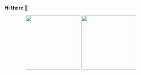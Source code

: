### Hi there 👋
<div align="center">
  <a href="https://www.linkedin.com/in/vitoramaraldev/">
  <img height="180em" src="https://github-readme-stats.vercel.app/api?username=vitoramaraldsa&show_icons=true&theme=dracula&include_all_commits=true&count_private=true"/>
  <img height="180em" src="https://github-readme-stats.vercel.app/api/top-langs/?username=rafaballerini&layout=compact&langs_count=7&theme=dracula"/>
</div>
